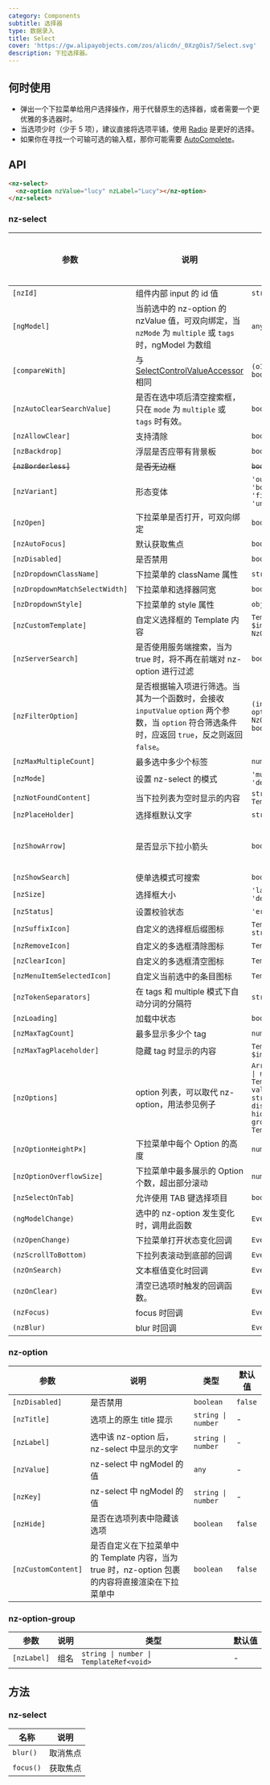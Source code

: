 ```yaml
---
category: Components
subtitle: 选择器
type: 数据录入
title: Select
cover: 'https://gw.alipayobjects.com/zos/alicdn/_0XzgOis7/Select.svg'
description: 下拉选择器。
---
```



## 何时使用

- 弹出一个下拉菜单给用户选择操作，用于代替原生的选择器，或者需要一个更优雅的多选器时。
- 当选项少时（少于 5 项），建议直接将选项平铺，使用 [Radio](/components/radio/zh) 是更好的选择。
- 如果你在寻找一个可输可选的输入框，那你可能需要 [AutoComplete](/components/auto-complete/zh)。


## API

```html
<nz-select>
  <nz-option nzValue="lucy" nzLabel="Lucy"></nz-option>
</nz-select>
```

### nz-select

| 参数                            | 说明                                                                                               | 类型                                                                                                                                                                       | 默认值                             | 全局配置  |
|-------------------------------|--------------------------------------------------------------------------------------------------|--------------------------------------------------------------------------------------------------------------------------------------------------------------------------|---------------------------------|-------|
| `[nzId]`                      | 组件内部 input 的 id 值                                                                                | `string`                                                                                                                                                                 | -                               |
| `[ngModel]`                   | 当前选中的 nz-option 的 nzValue 值，可双向绑定，当 `nzMode` 为 `multiple` 或 `tags` 时，ngModel 为数组                 | `any \| any[]`                                                                                                                                                           | -                               |
| `[compareWith]`               | 与 [SelectControlValueAccessor](https://angular.cn/api/forms/SelectControlValueAccessor) 相同       | `(o1: any, o2: any) => boolean`                                                                                                                                          | `(o1: any, o2: any) => o1===o2` |
| `[nzAutoClearSearchValue]`    | 是否在选中项后清空搜索框，只在 `mode` 为 `multiple` 或 `tags` 时有效。                                                | `boolean`                                                                                                                                                                | `true`                          |
| `[nzAllowClear]`              | 支持清除                                                                                             | `boolean`                                                                                                                                                                | `false`                         |
| `[nzBackdrop]`                | 浮层是否应带有背景板                                                                                       | `boolean`                                                                                                                                                                | `false`                         |
| ~~`[nzBorderless]`~~          | ~~是否无边框~~                                                                                        | ~~`boolean`~~                                                                                                                                                            | ~~`false`~~                     | ~~✅~~ |
| `[nzVariant]`                 | 形态变体                                                                                             | `'outlined' \| 'borderless' \| 'filled' \| 'underlined'`                                                                                                                 | `outlined`                      | ✅     |
| `[nzOpen]`                    | 下拉菜单是否打开，可双向绑定                                                                                   | `boolean`                                                                                                                                                                | `false`                         |
| `[nzAutoFocus]`               | 默认获取焦点                                                                                           | `boolean`                                                                                                                                                                | `false`                         |
| `[nzDisabled]`                | 是否禁用                                                                                             | `boolean`                                                                                                                                                                | `false`                         |
| `[nzDropdownClassName]`       | 下拉菜单的 className 属性                                                                               | `string \| string[]`                                                                                                                                                     | -                               |
| `[nzDropdownMatchSelectWidth]` | 下拉菜单和选择器同宽                                                                                       | `boolean`                                                                                                                                                                | `true`                          |
| `[nzDropdownStyle]`           | 下拉菜单的 style 属性                                                                                   | `object`                                                                                                                                                                 | -                               |
| `[nzCustomTemplate]`          | 自定义选择框的 Template 内容                                                                              | `TemplateRef<{ $implicit: NzOptionComponent }>`                                                                                                                          | -                               |
| `[nzServerSearch]`            | 是否使用服务端搜索，当为 true 时，将不再在前端对 nz-option 进行过滤                                                       | `boolean`                                                                                                                                                                | `false`                         |
| `[nzFilterOption]`            | 是否根据输入项进行筛选。当其为一个函数时，会接收 `inputValue` `option` 两个参数，当 `option` 符合筛选条件时，应返回 `true`，反之则返回 `false`。 | `(input?: string, option?: NzOptionComponent) => boolean;`                                                                                                               | -                               |
| `[nzMaxMultipleCount]`        | 最多选中多少个标签                                                                                        | `number`                                                                                                                                                                 | `Infinity`                      |
| `[nzMode]`                    | 设置 nz-select 的模式                                                                                 | `'multiple' \| 'tags' \| 'default'`                                                                                                                                      | `'default'`                     |
| `[nzNotFoundContent]`         | 当下拉列表为空时显示的内容                                                                                    | `string \| TemplateRef<void>`                                                                                                                                            | -                               |
| `[nzPlaceHolder]`             | 选择框默认文字                                                                                          | `string`                                                                                                                                                                 | -                               |
| `[nzShowArrow]`               | 是否显示下拉小箭头                                                                                        | `boolean`                                                                                                                                                                | 单选为 `true`，多选为 `false`          |
| `[nzShowSearch]`              | 使单选模式可搜索                                                                                         | `boolean`                                                                                                                                                                | `false`                         |
| `[nzSize]`                    | 选择框大小                                                                                            | `'large' \| 'small' \| 'default'`                                                                                                                                        | `'default'`                     |
| `[nzStatus]`                  | 设置校验状态                                                                                           | `'error' \| 'warning'`                                                                                                                                                   | -                               |
| `[nzSuffixIcon]`              | 自定义的选择框后缀图标                                                                                      | `TemplateRef<any> \| string`                                                                                                                                             | -                               | ✅     |
| `[nzRemoveIcon]`              | 自定义的多选框清除图标                                                                                      | `TemplateRef<any>`                                                                                                                                                       | -                               |
| `[nzClearIcon]`               | 自定义的多选框清空图标                                                                                      | `TemplateRef<any>`                                                                                                                                                       | -                               |
| `[nzMenuItemSelectedIcon]`    | 自定义当前选中的条目图标                                                                                     | `TemplateRef<any>`                                                                                                                                                       | -                               |
| `[nzTokenSeparators]`         | 在 tags 和 multiple 模式下自动分词的分隔符                                                                    | `string[]`                                                                                                                                                               | `[]`                            |
| `[nzLoading]`                 | 加载中状态                                                                                            | `boolean`                                                                                                                                                                | `false`                         |
| `[nzMaxTagCount]`             | 最多显示多少个 tag                                                                                      | `number`                                                                                                                                                                 | -                               |
| `[nzMaxTagPlaceholder]`       | 隐藏 tag 时显示的内容                                                                                    | `TemplateRef<{ $implicit: any[] }>`                                                                                                                                      | -                               |
| `[nzOptions]`                 | option 列表，可以取代 nz-option，用法参见例子                                                                  | `Array<{ label: string \| number \| TemplateRef<any>; value: any; key?: string \| number; disabled?: boolean; hide?: boolean; groupLabel?: string \| TemplateRef<any>;}>` | -                               |
| `[nzOptionHeightPx]`          | 下拉菜单中每个 Option 的高度                                                                               | `number`                                                                                                                                                                 | `32`                            | ✅     |
| `[nzOptionOverflowSize]`      | 下拉菜单中最多展示的 Option 个数，超出部分滚动                                                                      | `number`                                                                                                                                                                 | `8`                             |
| `[nzSelectOnTab]`             | 允许使用 TAB 键选择项目                                                                                   | `boolean`                                                                                                                                                                | `false`                         |
| `(ngModelChange)`             | 选中的 nz-option 发生变化时，调用此函数                                                                        | `EventEmitter<any[]>`                                                                                                                                                    | -                               |
| `(nzOpenChange)`              | 下拉菜单打开状态变化回调                                                                                     | `EventEmitter<boolean>`                                                                                                                                                  | -                               |
| `(nzScrollToBottom)`          | 下拉列表滚动到底部的回调                                                                                     | `EventEmitter<any>`                                                                                                                                                      | -                               |
| `(nzOnSearch)`                | 文本框值变化时回调                                                                                        | `EventEmitter<string>`                                                                                                                                                   | -                               |
| `(nzOnClear)`                 | 清空已选项时触发的回调函数。                                                                                       | `EventEmitter<any>`                                                                                                                                                      | -                               |
| `(nzFocus)`                   | focus 时回调                                                                                        | `EventEmitter<any>`                                                                                                                                                      | -                               |
| `(nzBlur)`                    | blur 时回调                                                                                         | `EventEmitter<any>`                                                                                                                                                      | -                               |

### nz-option

| 参数                | 说明                                                                                             | 类型               | 默认值  |
| ------------------- | ------------------------------------------------------------------------------------------------ | ------------------ | ------- |
| `[nzDisabled]`      | 是否禁用                                                                                         | `boolean`          | `false` |
| `[nzTitle]`         | 选项上的原生 title 提示                                                                          | `string \| number` | -       |
| `[nzLabel]`         | 选中该 nz-option 后，nz-select 中显示的文字                                                      | `string \| number` | -       |
| `[nzValue]`         | nz-select 中 ngModel 的值                                                                        | `any`              | -       |
| `[nzKey]`           | nz-select 中 ngModel 的值                                                                        | `string \| number` | -       |
| `[nzHide]`          | 是否在选项列表中隐藏该选项                                                                       | `boolean`          | `false` |
| `[nzCustomContent]` | 是否自定义在下拉菜单中的 Template 内容，当为 true 时，nz-option 包裹的内容将直接渲染在下拉菜单中 | `boolean`          | `false` |

### nz-option-group

| 参数        | 说明 | 类型                                    | 默认值 |
| ----------- | ---- | --------------------------------------- | ------ |
| `[nzLabel]` | 组名 | `string \| number \| TemplateRef<void>` | -      |

## 方法

### nz-select

| 名称    | 说明     |
| ------- | -------- |
| `blur()`  | 取消焦点 |
| `focus()` | 获取焦点 |
